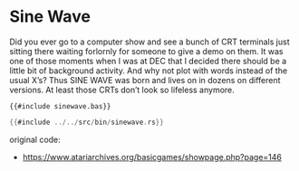 # Sine Wave

Did you ever go to a computer show and see a bunch of CRT terminals just sitting there waiting forlornly for someone to give a demo on them. It was one of those moments when I was at DEC that I decided there should be a little bit of background activity. And why not plot with words instead of the usual X’s? Thus SINE WAVE was born and lives on in dozens on different versions. At least those CRTs don’t look so lifeless anymore.

```plaintext
{{#include sinewave.bas}}
```

```rust
{{#include ../../src/bin/sinewave.rs}}
```

original code:

 * https://www.atariarchives.org/basicgames/showpage.php?page=146
